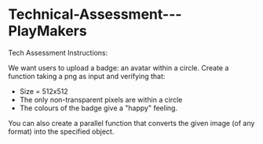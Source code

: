 # Technical-Assessment---PlayMakers

Tech Assessment Instructions:

We want users to upload a badge: an avatar within a circle. Create a function taking a png as input and verifying that:
* Size = 512x512
* The only non-transparent pixels are within a circle
* The colours of the badge give a "happy" feeling.

You can also create a parallel function that converts the given image (of any format) into the specified object. 